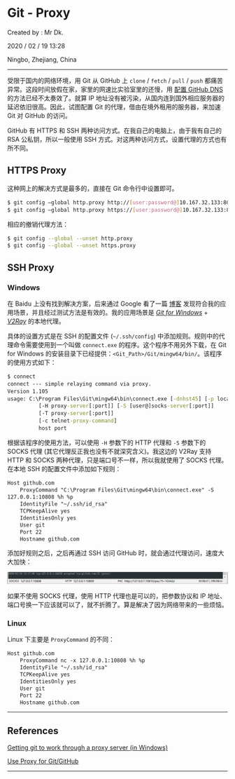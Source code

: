 # Git - Proxy

Created by : Mr Dk.

2020 / 02 / 19 13:28

Ningbo, Zhejiang, China

---

受限于国内的网络环境，用 Git 从 GitHub 上 `clone` / `fetch` / `pull` / `push` 都痛苦异常。这段时间放假在家，家里的网速比实验室里的还慢，用 [配置 GitHub DNS](https://mrdrivingduck.github.io/blog/#/markdown?repo=notes&path=Network%2FNetwork%20GitHub%20Accelerating.md) 的方法已经不太奏效了。就算 IP 地址没有被污染，从国内连到国外相应服务器的延迟依旧很高。因此，试图配置 Git 的代理，借由在境外租用的服务器，来加速 Git 对 GitHub 的访问。

GitHub 有 HTTPS 和 SSH 两种访问方式。在我自己的电脑上，由于我有自己的 RSA 公私钥，所以一般使用 SSH 方式。对这两种访问方式，设置代理的方式也有所不同。

## HTTPS Proxy

这种网上的解决方式是最多的，直接在 Git 命令行中设置即可。

```bash
$ git config –global http.proxy http://[user:password@]10.167.32.133:8080
$ git config –global http.proxy https://[user:password@]10.167.32.133:8080
```

相应的撤销代理方法：

```bash
$ git config --global --unset http.proxy
$ git config --global --unset https.proxy
```

## SSH Proxy

### Windows

在 Baidu 上没有找到解决方案，后来通过 Google 看了一篇 [博客](https://communary.net/2017/01/12/getting-git-to-work-through-a-proxy-server-in-windows/) 发现符合我的应用场景，并且经过测试方法是有效的。我的应用场景是 [*Git for Windows*](https://gitforwindows.org/) + [*V2Ray*](https://github.com/2dust/v2rayN) 的本地代理。

具体的设置方式是在 SSH 的配置文件 (`~/.ssh/config`) 中添加规则。规则中的代理命令需要使用到一个叫做 `connect.exe` 的程序。这个程序不用另外下载，在 Git for Windows 的安装目录下已经提供：`<Git_Path>/Git/mingw64/bin/`。该程序的使用方式如下：

```bat
$ connect
connect --- simple relaying command via proxy.
Version 1.105
usage: C:\Program Files\Git\mingw64\bin\connect.exe [-dnhst45] [-p local-port]
          [-H proxy-server[:port]] [-S [user@]socks-server[:port]]
          [-T proxy-server[:port]]
          [-c telnet-proxy-command]
          host port
```

根据该程序的使用方法，可以使用 `-H` 参数下的 HTTP 代理和 `-S` 参数下的 SOCKS 代理 (其它代理反正我也没有不就深究含义)。我这边的 V2Ray 支持 HTTP 和 SOCKS 两种代理，只是端口号不一样，所以我就使用了 SOCKS 代理。在本地 SSH 的配置文件中添加如下规则：

```
Host github.com
    ProxyCommand "C:\Program Files\Git\mingw64\bin\connect.exe" -S 127.0.0.1:10808 %h %p
    IdentityFile "~/.ssh/id_rsa"
    TCPKeepAlive yes
    IdentitiesOnly yes
    User git
    Port 22
    Hostname github.com
```

添加好规则之后，之后再通过 SSH 访问 GitHub 时，就会通过代理访问，速度大大加快：

![git-proxy](../img/git-proxy.png)

如果不使用 SOCKS 代理，使用 HTTP 代理也是可以的，把参数协议和 IP 地址、端口号换一下应该就可以了，就不折腾了。算是解决了因为网络带来的一些烦恼。

### Linux

Linux 下主要是 `ProxyCommand` 的不同：

```
Host github.com
    ProxyCommand nc -x 127.0.0.1:10808 %h %p
    IdentityFile "~/.ssh/id_rsa"
    TCPKeepAlive yes
    IdentitiesOnly yes
    User git
    Port 22
    Hostname github.com
```

---

## References

[Getting git to work through a proxy server (in Windows)](https://communary.net/2017/01/12/getting-git-to-work-through-a-proxy-server-in-windows/)

[Use Proxy for Git/GitHub](https://gist.github.com/coin8086/7228b177221f6db913933021ac33bb92)

---

